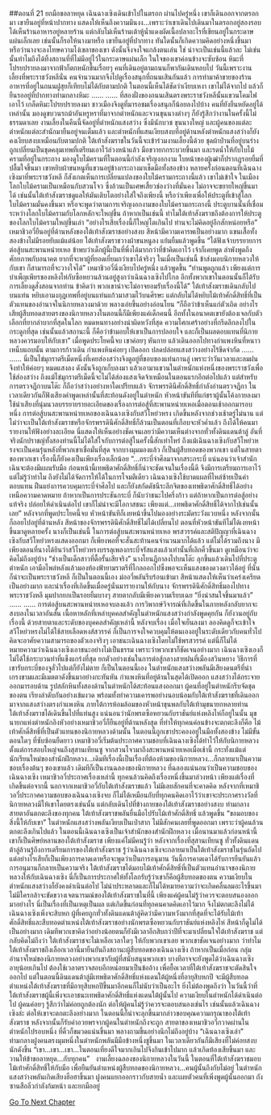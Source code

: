 ##ตอนที่ 21 ยกมือขอลาหยุด
เฉินฉางเซิงเดินเข้าไปในตรอก ผ่านไปครู่หนึ่ง เขาก็เดินออกจากตรอกมา เขายืนอยู่ที่หน้าปากทาง แสดงให้เห็นถึงความมึนงง...เพราะว่าเขาเดินไปเดินมาในตรอกอยู่สองรอบ ได้เห็นร้านอาหารอยู่หลายร้าน แต่กลับไม่เห็นร้านเต้าหู้น้ำแดงผัดเนื้อปลาอะไรที่เขียนอยู่ในกระดาษแผ่นเล็กเลย
เช่นนั้นก็รอให้นางมาหรือ เขายืนอยู่ที่ปากทาง ทันใดนั้นก็เกิดความคิดอย่างหนึ่งขึ้นมา หรือว่านางจะลงโทษความโง่เขลาของเขา ดังนั้นจึงจงใจแกล้งตนเล่น ใช่ น่าจะเป็นเช่นนี้แล้วละ ไม่เช่นนั้นทำไมถึงได้ทิ้งสถานที่ที่ไม่มีอยู่ไว้ในกระดาษแผ่นเล็ก
ในใจของเขาค่อนข้างจะซับซ้อน หิมะที่โปรยปรายลงมาจากฟ้าก็ตกหนักขึ้นเรื่อยๆ คนที่เดินอยู่ตามถนนก็พากันเดินหลบไป วันนี้เพราะงานเลี้ยงที่พระราชวังหลีนั่น คนจำนวนมากจึงไปดูเรื่องสนุกที่ถนนเสินกันแล้ว การทำมาค้าขายของร้านอาหารที่อยู่ในถนนฝูสุยก็เทียบไม่ได้กับตามปกติ ในตอนนี้เห็นได้ชัดว่าเงียบเหงา เขาไม่ได้จากไป แล้วก็ยืนรออยู่ที่ปากทางท่ามกลางหิมะ
......
......
ที่สองฝั่งของถนนเสินตรงพระราชวังหลีนั้นแขวนโคมไฟเอาไว้ เกล็ดหิมะโปรยปรายลงมา ชาวเมืองจิงตูที่มารอชมเรื่องสนุกก็น้อยลงไปบ้าง คนที่ยังยืนหยัดอยู่ได้เหล่านั้น มองดูขบวนรถม้าอันหรูหราที่มาจากตำหนักและจวนขุนนางต่างๆ ก็ยังรู้สึกว่างานในครั้งนี้ไม่ธรรมดาเลย งานเลี้ยงในคืนนี้จัดอยู่ที่ตำหนักแสงสว่าง ซึ่งมีนักบวช ขุนนางใหญ่ และผู้คนของแต่ละตำหนักแต่ละสำนักมายืนอยู่จนเต็มแล้ว และตำหนักที่แสนเงียบสงบที่อยู่ด้านหลังตำหนักแสงสว่างก็ยังคงเงียบสงบเหมือนกับตามปกติ
ใต้เท้าสังฆราชในวันนี้จะเข้าร่วมงานเลี้ยงนี้ด้วย ชุดผ้าป่านที่อยู่บนร่างถูกเปลี่ยนเป็นชุดคลุมเทพที่เตรียมเอาไว้ล่วงหน้าแล้ว มือขวายกกระบวยขึ้นมา และรดน้ำให้กับใบไม้ครามที่อยู่ในกระถาง มองดูใบไม้ครามที่ในตอนนี้กำลังเจริญงอกงาม ใบหน้าของผู้เฒ่าก็ปรากฏรอยยิ้มที่ปลื้มใจขึ้นมา เขาหยิบผ้าขนหนูที่แขวนอยู่ข้างกระถางมาเช็ดมือทั้งสองข้าง
หลายครั้งก่อนตอนที่เฉินฉางเซิงมาที่พระราชวังหลี ก็สังเกตเห็นการเปลี่ยนแปลงของใบไม้ครามกระถางนี้แล้ว เขาไม่เข้าใจ ในเมืองโลกใบไม้ครามเป็นเหมือนกับสวนโจว ซึ่งล้วนเป็นเศษเสี้ยวช่องว่างที่มั่นคง ไม่อาจจะขยายใหญ่ขึ้นมาได้ เช่นนั้นใต้เท้าสังฆราชดูแลให้มันเติบโตอย่างใส่ใจถึงเพียงนี้ หรือว่าเพียงเพื่อให้ประตูที่เข้าสู่โลกใบไม้ครามมั่นคงขึ้นมา หรือจะพูดว่าตามการเจริญงอกงามของใบไม้ครามกระถางนี้ ประตูบานนั้นที่เชื่อมระหว่างโลกใบไม้ครามกับโลกหลักจะใหญ่ขึ้น
ถ้าหากเป็นเช่นนี้ ทำไมใต้เท้าสังฆราชถึงต้องการให้ประตูของโลกใบไม้ครามใหญ่ขึ้นเล่า
“อย่างไรเสียเรื่องนี้ก็ใหญ่โตเกินไป ท่านจะไม่คิดอยู่อีกสักหน่อยหรือ”
เหมาชิวอวี่ยืนอยู่ที่ด้านหลังของใต้เท้าสังฆราชอย่างสงบ สีหน้ามีความเคารพเป็นอย่างมาก แขนเสื้อทั้งสองข้างไม่มีรอยยับแม้แต่น้อย
ใต้เท้าสังฆราชวางผ้าขนหนูลง แย้มยิ้มแล้วพูดขึ้น “ได้ฟังเจ้าบรรยายการต่อสู้บนสะพานหน่ายเหอ ข้าพบว่าเด็กผู้นี้เป็นที่พึ่งได้มากกว่าที่ข้าคิดเอาไว้ เจ้าก็เคยพูด ลำพังพูดถึงศักยภาพกับอนาคต ยากที่จะหาผู้ที่ยอดเยี่ยมกว่าเขาได้จริงๆ ในเมื่อเป็นเช่นนี้ ข้าส่งมอบนิกายหลวงให้กับเขา ก็สามารถที่จะวางใจได้”
เหมาชิวอวี่นิ่งเงียบไปครู่หนึ่ง แล้วพูดขึ้น “ท่านพูดถูกแล้ว เพียงแต่การบำเพ็ญเพียรของหลิงไห่กับซือหยวนล้วนอยู่สูงกว่าเฉินฉางเซิงไปไกล อีกทั้งพวกเขาในตอนนั้นก็ได้รับการเลี้ยงดูสั่งสอนจากท่าน ข้าคิดว่า พวกเขาน่าจะไม่อาจยอมรับเรื่องนี้ได้”
ใต้เท้าสังฆราชเดินกลับไปบนแท่น หยิบเอามงกุฎเทพที่อยู่บนแท่นแก้วมาสวมไว้บนศีรษะ แต่กลับไม่ได้หยิบไม้เท้าศักดิ์สิทธิ์ที่เป็นตัวแทนของอำนาจในนิกายหลวงมาด้วย พลางเอ่ยขึ้นอย่างอ่อนโยน “ก็ถือว่าข้าเห็นแก่ตัวเถิด อย่างไรเสียผู้สืบทอดสายตรงของนิกายหลวงในตอนนี้ก็มีเพียงแค่เด็กคนนี้ อีกทั้งในอนาคตเขายังต้องเจอกับตัวเลือกที่ยากลำบากที่สุดในโลก หมดหนทางอย่างน่าผิดหวังที่สุด ความโศกเศร้าอย่างที่กรีดลึกลงไปในกระดูกที่สุด เช่นนั้นแล้วสถานะนี้ ก็คือว่าข้ามอบให้เขาเป็นการปลอบใจ และก็เป็นผลตอบแทนที่นิกายหลวงควรมอบให้กับเขา”
เมื่อพูดประโยคนี้จบ เขาค่อยๆ หันกาย แล้วเดินออกไปทางกำแพงหินที่หนาวเหน็บแถบนั้น ตามการก้าวเดิน กำแพงหินค่อยๆ เปิดออก ปลดปล่อยแสงสว่างอย่างไร้ขีดจำกัด
......
......
นี่เป็นไข่มุกราตรีเม็ดหนึ่งที่เคยส่องสว่างจิงตูอยู่ที่ขอบของแท่นกานลู่ เพราะว่าวันเวลาและลมฝนจึงทำให้ค่อยๆ หมดแสงลง ดังนั้นจึงถูกเก็บลงมา แล้วเอามาแขวนในตำหนักแห่งหนึ่งของพระราชวังเพื่อใช้ส่องสว่าง ถึงแม้ไข่มุกราตรีเม็ดนี้จะไม่ได้ส่องแสงเจิดจ้าเหมือนในตอนแรกอีกต่อไปแล้ว แต่สำหรับการตรวจฎีกาบนโต๊ะ ก็ถือว่าสว่างอย่างหาใดเปรียบแล้ว
จักรพรรดินีศักดิ์สิทธิ์กำลังอ่านตรวจฎีกา ในเวลาเดียวกันก็ฟังเสียงคำพูดเหล่านั้นที่สะท้อนดังอยู่ในตำหนัก
หัวหน้าขันทีที่แก่ชราผู้นั้นโค้งกายลงมา ใช้นำเสียงที่นุ่มนวลบรรยายรายละเอียดของเรื่องการต่อสู้ที่สะพานหน่ายเหอเมื่อตอนเช้าออกมารอบหนึ่ง
การต่อสู้บนสะพานหน่ายเหอของเฉินฉางเซิงกับสวีโหย่วหรง เกิดขึ้นหลังจากช่วงเช้าตรู่ไม่นาน แต่ไม่ว่าจะเป็นใต้เท้าสังฆราชหรือจักรพรรดินีศักดิ์สิทธิ์ก็ล้วนเป็นตอนที่เกือบจะหัวค่ำแล้ว ถึงได้ให้คนมารายงานให้ฟังอย่างละเอียด นี่แสดงให้เห็นอย่างชัดเจนเลยว่ามีความเห็นต่างจากทั่วทั้งดินแดนต้าลู่ อันที่จริงนักปราชญ์ทั้งสองท่านนี้ไม่ได้ใส่ใจกับการต่อสู้ในครั้งนี้สักเท่าไหร่ ถึงแม้เฉินฉางเซิงกับสวีโหย่วหรงจะเป็นคนรุ่นหลังที่พวกเขาเชื่อมั่นที่สุด จากบางมุมมองแล้ว ก็เป็นผู้สืบทอดของพวกเขา แต่ในสายตาของพวกเขา เรื่องนี้ก็ยังคงเป็นเพียงเรื่องเล็กน้อย
“...กระบี่จำศีลมาจากสระกระบี่ แน่นอนว่าเจ้าสำนักเฉินจะต้องมีแผนรับมือ ก่อนหน้านี้เทพธิดาศักดิ์สิทธิ์ก็น่าจะชัดเจนในเรื่องนี้ดี จึงมีการเตรียมการเอาไว้ แต่ไม่รู้ว่าทำไม ถึงยังไม่ได้จัดการให้ได้ในการโจมตีเดียว เฉินฉางเซิงใช้บาดแผลที่ไหล่ซ้ายเป็นค่าตอบแทน ฝืนแย่งการควบคุมกระบี่จำศีลไป และก็ยังสกัดดัชนีระลึกจิตของเทพธิดาศักดิ์สิทธิ์ได้อย่างเหนือความคาดหมาย ถ้าหากเป็นการประชันกระบี่ ก็นับว่าชนะไปครึ่งก้าว แต่ถ้าหากเป็นการต่อสู้อย่างแท้จริง ปล่อยให้ดำเนินต่อไป เขาก็ไม่น่าจะมีโอกาสชนะ เพียงแต่...เทพธิดาศักดิ์สิทธิ์ได้จากไปเช่นนั้นเลย”
หลังจากที่พูดประโยคนี้จบ หัวหน้าขันทีก็เงยหน้าขึ้นไปมองอย่างระมัดระวังแวบหนึ่ง หลังจากนั้นก็ถอยไปอยู่ที่ด้านหลัง
สีหน้าของจักรพรรดินีศักดิ์สิทธิ์ไม่ได้เปลี่ยนไป ตอนที่หัวหน้าขันทีไม่ได้เงยหน้าขึ้นมาดูหลายครั้ง นางก็เป็นเช่นนี้ ในการต่อสู้บนสะพานหน่ายเหอ พรสวรรค์และสติปัญญาที่เฉินฉางเซิงกับสวีโหย่วหรงแสดงออกมา ก็เพียงพอที่จะสั่นสะท้านคนจำนวนมากได้แล้ว แต่ไม่ได้รวมถึงนาง มีเพียงตอนที่นางได้ยินว่าสวีโหย่วหรงบรรลุเพลงกระบี่จรัสแสงแล้วเท่านั้นที่เลิกคิ้วขึ้นมา ดูเหมือนว่าจะคิดไม่ถึงอยู่บ้าง
“ช่างเป็นเด็กสาวที่ดื้อรั้นเสียจริง”
นางโยนฎีกาลงไปบนโต๊ะ ลุกขึ้นแล้วเดินไปที่ประตูตำหนัก เอามือไพล่หลังแล้วมองท้องฟ้ายามราตรีที่ไกลออกไปซึ่งพอจะเห็นแสงของดวงดาวได้อยู่ ที่นั่นก็น่าจะเป็นพระราชวังหลี
ก็เป็นในตอนนี้เอง ม่ออวี่พลันรีบร้อนเข้ามา สีหน้าแสดงให้เห็นว่าเคร่งเครียดเป็นอย่างมาก และนำเรื่องที่เกิดขึ้นเมื่อครู่นั่นมารายงานให้กับนาง
จักรพรรดินีศักดิ์สิทธิ์มองไปทางพระราชวังหลี มุมปากยกเป็นรอยยิ้มบางๆ สายตากลับมีเพียงความเรียบเฉย “ยิ่งน่าสนใจขึ้นมาแล้ว”
......
......
การต่อสู้บนสะพานหน่ายเหอจบลงแล้ว การวิพากษ์วิจารณ์ที่เกิดขึ้นในภายหลังกลับยากจะสงบลงในเวลาอันสั้น เนื้อหาหลักที่เหล่าบุคคลสำคัญในตำหนักแสงสว่างกำลังพูดคุยกัน ก็ยังวนอยู่กับเรื่องนี้ ด้วยสายตาและระดับของบุคคลสำคัญเหล่านี้ หลังจบเรื่อง เมื่อใจเย็นลงมา ลองคิดดูก็จะเข้าใจ สวีโหย่วหรงไม่ได้ใช้สายเลือดหงส์สวรรค์ ก็เป็นการจงใจควบคุมให้ตนเองอยู่ในระดับเดียวกับคนทั่วไป คิดจะอาศัยความสามารถของตัวเองจริงๆ เอาชนะเฉินฉางเซิงโดยไม่ใช้พรสวรรค์ แต่นี่ก็ไม่ได้หมายความว่าเฉินฉางเซิงเอาชนะอย่างไม่เป็นธรรม เพราะว่าพวกเขาก็ชัดเจนอย่างมาก เฉินฉางเซิงเองก็ไม่ได้ใช้กระบวนท่าที่แข็งแกร่งที่สุด ยกตัวอย่างเช่นในการต่อสู้กลางสายฝนที่เมืองสวินหยาง วิธีการที่เขารับกระบี่ของจูลั่วไปแต่ก็ยังไม่ตาย
ก็เป็นในตอนนี้เอง ในตำหนักแสงสว่างพลันมีเสียงดนตรีที่น่าเกรงขามและมีเมตตาดังขึ้นมาอย่างกะทันหัน กำแพงหินที่อยู่ด้านในสุดได้เปิดออก แสงสว่างได้กระจายออกมารอบด้าน รูปสลักหินทั้งสองด้านในตำหนักได้สะท้อนแสงออกมา ผู้คนที่อยู่ในตำหนักรีบจัดชุดของตน เรียงลำดับกันอย่างเข้มงวด พร้อมทั้งทำความเคารพอย่างนอบน้อมกับใต้เท้าสังฆราชที่เดินออกมาจากแสงสว่างตรงกำแพงหิน
ภายใต้การห้อมล้อมของหัวหน้าขุนพลกับใต้เท้ามุขนายกหลายท่าน ใต้เท้าสังฆราชได้เดินขึ้นไปที่แท่นสูง แน่นอนว่านักพรตซือหยวนกับราชันย์แห่งหลิงไห่ก็อยู่ในนั้น มุขนายกแห่งตำหนักอิงหัวอย่างเหมาชิวอวี่ก็ยืนอยู่ที่ด้านหลังสุด ที่ทำให้ทุกคนค่อนข้างจะตกตะลึงก็คือ ไม้เท้าศักดิ์สิทธิ์ที่เป็นตัวแทนของนิกายหลวงด้ามนั้น ในตอนนี้ถูกเขาประคองอยู่ในมือทั้งสองข้าง
ไม่มีขั้นตอนใดๆ ที่ซับซ้อนยืดยาว เหมาชิวอวี่เริ่มต้นประกาศความชอบที่เฉินฉางเซิงได้ทำไว้ให้กับนิกายหลวง ตั้งแต่การสอบใหญ่จนถึงสุสานเทียนซู จากสวนโจวมาถึงสะพานหน่ายเหอเมื่อเช้านี้ กระทั่งแม้แต่นักเรียนใหม่ของสำนักฝึกหลวง...เดิมทีเรื่องนี้เป็นเรื่องที่ต้องห้ามของนิกายหลวง...ก็กลายมาเป็นความชอบเรื่องต้นๆ ของเขาแล้ว
เดิมทีก็เป็นงานฉลองของนิกายหลวง ที่ฉลองแน่นอนว่าเป็นความชอบของเฉินฉางเซิง เหมาชิวอวี่ประกาศเรื่องเหล่านี้ ทุกคนล้วนคิดถึงเรื่องหนึ่งขึ้นมาล่วงหน้า เพียงแต่เรื่องที่เกิดขึ้นต่อจากนี้ นอกจากเหมาชิวอวี่กับใต้เท้าสังฆราชแล้ว ไม่มีเลยสักคนที่จะคาดคิด
หลังจากที่เหมาชิวอวี่ประกาศความชอบของเฉินฉางเซิงจบ ก็ไม่ได้เหมือนกับที่ทุกคนคิดเอาไว้ว่าเขาจะประกาศรางวัลที่นิกายหลวงมีให้เขาโดยตรงเช่นนั้น แต่กลับเดินไปที่ข้างกายของใต้เท้าสังฆราชอย่างสงบ ท่ามกลางสายตาอันตกตะลึงของทุกคน ใต้เท้าสังฆราชพลันยื่นมือไปรับไม้เท้าศักดิ์สิทธิ์ แล้วพูดขึ้น “ขอมอบของสิ่งนี้ให้กับเขา”
ในตำหนักแสงสว่างพลันเงียบเป็นเป่าสาก ไม่มีสักคนเลยที่พูดออกมา เพราะว่าผู้คนล้วนตกตะลึงเกินไปแล้ว
ในตอนนี้เฉินฉางเซิงเป็นเจ้าสำนักของสำนักฝึกหลวง เมื่อนานมาแล้วก่อนหน้านี้เขาก็เป็นศิษย์หลานของใต้เท้าสังฆราช เพียงแค่ไม่มีคนรู้ว่า หลังจากเรื่องที่สุสานเทียนซู ทั่วทั้งดินแดนต้าลู่ล้วนรู้ถึงการเตรียมการของใต้เท้าสังฆราช รู้ว่าเฉินฉางเซิงจะกลายมาเป็นใต้เท้าสังฆราชในรุ่นถัดไป แต่อย่างไรเสียก็เป็นเพียงการคาดเดาหรือจะพูดว่าเป็นการอนุมาน
วันนี้การคาดเดาได้รับการยืนยันแล้ว การอนุมานก็กลายเป็นความจริง
ใต้เท้าสังฆราชได้มอบไม้เท้าศักดิ์สิทธิ์ที่เป็นตัวแทนอำนาจของนิกายหลวงให้กับเฉินฉางเซิง นี่ก็เป็นการประกาศให้ทั้งโลกรับรู้ว่าเขาก็คือผู้สืบทอดของตน
ความเงียบในตำหนักแสงสว่างก็ยังคงดำเนินต่อไป ไม่น่าประหลาดและก็ไม่ได้หมายความว่าจะเกิดคลื่นลมอะไรขึ้นมา ไม่มีใครกล้าจะขัดขวางเจตนารมณ์ของใต้เท้าสังฆราชในที่นี้ เพียงแค่ผู้คนไม่รู้ว่าควรจะตอบสนองออกมาอย่างไร นี่เป็นเรื่องที่เป็นเหตุเป็นผล แต่เกิดขึ้นก่อนที่ทุกคนคาดคิดเอาไว้มาก จึงไม่ตกตะลึงไม่ได้
เฉินฉางเซิงเพิ่งจะสิบหก
ผู้ที่เคยถูกทั่วทั้งดินแดนต้าลู่คิดว่ามีความหวังมากที่สุดที่จะได้รับไม้เท้าศักดิ์สิทธิ์และสืบทอดตำแหน่งใต้เท้าสังฆราชอย่างนักพรตซือหยวนกับราชันย์แห่งหลิงไห่ สีหน้าก็ดูไม่ได้เป็นอย่างมาก เดิมทีพวกเขาคิดว่าอย่างน้อยตนก็ยังมีเวลาอีกสิบกว่าปีที่จะมาเปลี่ยนใจใต้เท้าสังฆราช แต่กลับคิดไม่ถึงว่า ใต้เท้าสังฆราชจะไม่เหลือเวลาใดๆ ให้กับพวกเขาเลย
พวกเขาชัดเจนอย่างมาก ว่าทำไมใต้เท้าสังฆราชถึงเลือกเวลานี้มายืนยันถึงสถานะผู้สืบทอดของเฉินฉางเซิง
ถ้าหากเป็นเมื่อก่อน กลุ่มอำนาจใหม่ของนิกายหลวงอย่างพวกเขากับผู้ที่สนับสนุนพวกเขา บางทีอาจจะยังพูดได้ว่าเฉินฉางเซิงอายุน้อยเกินไป ต้องใช้เวลาตรวจสอบอีกหน่อยมาเป็นข้ออ้าง เพื่อยื้อเวลาที่ใต้เท้าสังฆราชจะตัดสินใจออกไป แต่ในตอนนี้ดินแดนต้าลู่มีเทพธิดาศักดิ์สิทธิ์แห่งแดนใต้ผู้หนึ่งที่อายุสิบหกปี จะมีผู้สืบทอดตำแหน่งใต้เท้าสังฆราชที่มีอายุสิบหกปีขึ้นมาอีกคนก็ไม่นับว่าเป็นอะไร
ยิ่งไม่ต้องพูดถึงว่า ในวันนี้ว่าที่ใต้เท้าสังฆราชผู้นี้เพิ่งจะเอาชนะเทพธิดาศักดิ์สิทธิ์แห่งแดนใต้ผู้นั้นไป
ความเงียบในตำหนักได้ดำเนินต่อไป ผู้คนค่อยๆ รู้สึกว่าไม่ค่อยถูกต้องนัก ต่อให้ผู้คนไม่รู้ว่าควรจะตอบสนองเช่นไร เช่นนั้นแล้วเฉินฉางเซิงล่ะ
ต่อให้เขาจะตกตะลึงอย่างมาก ในตอนนี้ก็น่าจะลุกขึ้นมากล่าวขอบคุณความกรุณาของใต้เท้าสังฆราช หลังจากนั้นก็รับคำอวยพรจากผู้คนในตำหนักถึงจะถูก
สายตาของเหมาชิวอวี่กวาดผ่านในตำหนักไปรอบหนึ่ง ที่คิ้วก็ขมวดแน่นขึ้นมา พลางถามขึ้นอย่างนึกไม่ถึงอยู่บ้าง “เฉินฉางเซิงเล่า”
ท่ามกลางฝูงคนตรงมุมหนึ่งในตำหนักพลันมีมือข้างหนึ่งชูขึ้นมา ในเวลาเดียวกันก็มีเสียงที่ไม่ค่อยสงบนักดังขึ้น
“เขา...เขา...เขา...ในตอนเที่ยงดีใจมากเกินไปจึงกินเข้าไปมาก แล้วเกิดท้องเสียขึ้นมา และวานให้ข้าขอลาหยุด...กับทุกคน”  
งานเลี้ยงฉลองของนิกายหลวงในวันนี้ ในตอนที่ใต้เท้าสังฆราชมอบไม้เท้าศักดิ์สิทธิ์ให้กับมือ เพื่อยืนยันตำแหน่งผู้สืบทอดของนิกายหลวง...คนผู้นั้นถึงกับไม่อยู่
ในตำหนักแสงสว่างพลันเกิดเสียงฮือฮาขึ้นมา ฝูงคนแยกออกราวกับสายน้ำ และเผยตัวคนที่เพิ่งพูดผู้นั้นออกมา
ถังซานสือลิ่วกำลังก้มหน้า และยกมืออยู่


[Go To Next Chapter]( ./531.md)